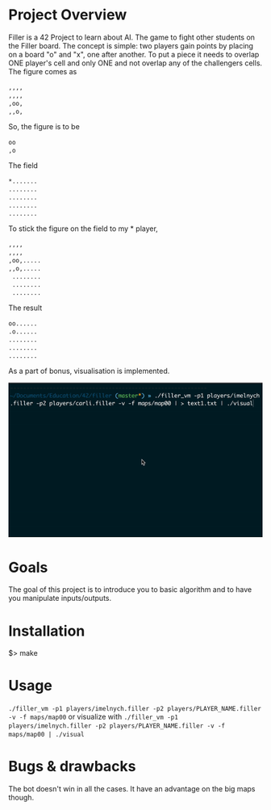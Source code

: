 # Project Overview
Filler is a 42 Project to learn about AI. The game to fight other students on the Filler board. The concept is simple: two players gain points by placing on a board "o" and "x", one after another. To put a piece it needs to overlap ONE player's cell and only ONE and not overlap any of the challengers cells.
The figure comes as
```
,,,,
,,,,
,oo,
,,o,
```

So, the figure is to be  
```
oo
,o
```

The field
```
*.......
........
........
........
........
```

To stick the figure on the field to my * player,
```
,,,,
,,,,
,oo,.....
,,o,.....
 ........
 ........
 ........
 ```
 
 The result
 ```
oo......
.o......
........
........
........
```

As a part of bonus, visualisation is implemented.

![visual](filler-visual.gif)

# Goals
The goal of this project is to introduce you to basic algorithm and to have you manipulate
inputs/outputs.

# Installation
$> make

# Usage
```./filler_vm -p1 players/imelnych.filler -p2 players/PLAYER_NAME.filler -v -f maps/map00```
or visualize with
```./filler_vm -p1 players/imelnych.filler -p2 players/PLAYER_NAME.filler -v -f maps/map00 | ./visual```

# Bugs & drawbacks
The bot doesn't win in all the cases. It have an advantage on the big maps though.
